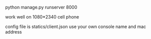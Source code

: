 python manage.py runserver 8000

work well on 1080*2340 cell phone

config file is statics/client.json use your own console name and mac address